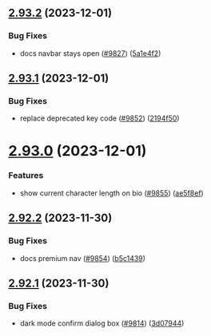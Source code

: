 ## [2.93.2](https://github.com/EddieHubCommunity/BioDrop/compare/v2.93.1...v2.93.2) (2023-12-01)


### Bug Fixes

* docs navbar stays open ([#9827](https://github.com/EddieHubCommunity/BioDrop/issues/9827)) ([5a1e4f2](https://github.com/EddieHubCommunity/BioDrop/commit/5a1e4f250870253432ebbc564edcbebd6d525bce))



## [2.93.1](https://github.com/EddieHubCommunity/BioDrop/compare/v2.93.0...v2.93.1) (2023-12-01)


### Bug Fixes

* replace deprecated key code ([#9852](https://github.com/EddieHubCommunity/BioDrop/issues/9852)) ([2194f50](https://github.com/EddieHubCommunity/BioDrop/commit/2194f507a8a802f487e0cba46751b66d68dd71b6))



# [2.93.0](https://github.com/EddieHubCommunity/BioDrop/compare/v2.92.2...v2.93.0) (2023-12-01)


### Features

* show current character length on bio ([#9855](https://github.com/EddieHubCommunity/BioDrop/issues/9855)) ([ae5f8ef](https://github.com/EddieHubCommunity/BioDrop/commit/ae5f8ef6de867a0ec77830410e35f3fa4c0df416))



## [2.92.2](https://github.com/EddieHubCommunity/BioDrop/compare/v2.92.1...v2.92.2) (2023-11-30)


### Bug Fixes

* docs premium nav ([#9854](https://github.com/EddieHubCommunity/BioDrop/issues/9854)) ([b5c1439](https://github.com/EddieHubCommunity/BioDrop/commit/b5c14390bcb5445c43c986e1486b1ff58a686029))



## [2.92.1](https://github.com/EddieHubCommunity/BioDrop/compare/v2.92.0...v2.92.1) (2023-11-30)


### Bug Fixes

* dark mode confirm dialog box ([#9814](https://github.com/EddieHubCommunity/BioDrop/issues/9814)) ([3d07944](https://github.com/EddieHubCommunity/BioDrop/commit/3d07944ce85222d70b80cbde6e10af21e68e1bfb))



